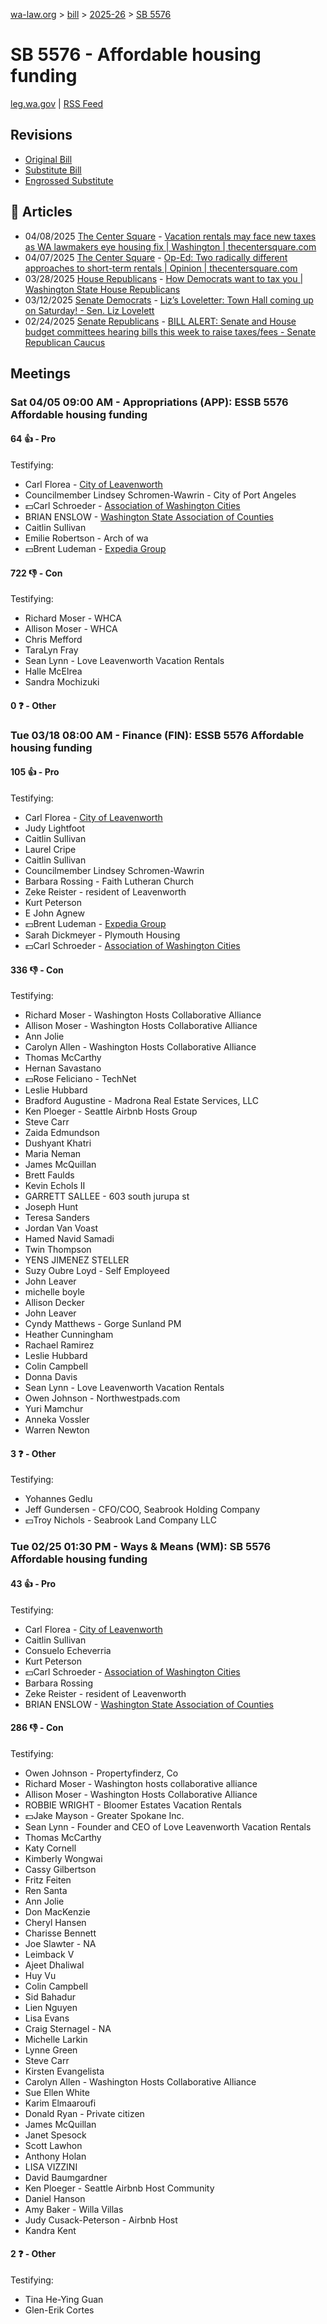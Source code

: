 [wa-law.org](/) > [bill](/bill/) > [2025-26](/bill/2025-26/) > [SB 5576](/bill/2025-26/sb/5576/)

# SB 5576 - Affordable housing funding
[leg.wa.gov](https://app.leg.wa.gov/billsummary?BillNumber=5576&Year=2025&Initiative=false) | [RSS Feed](./rss.xml)

## Revisions
* [Original Bill](1/)
* [Substitute Bill](S/)
* [Engrossed Substitute](S.E/)

## 📰 Articles
* 04/08/2025 [The Center Square](/org/the_center_square/) - [Vacation rentals may face new taxes as WA lawmakers eye housing fix | Washington | thecentersquare.com](https://www.thecentersquare.com/washington/article_d8419564-cf54-4d87-8dde-cd74fe54a867.html#:~:text=House%20Bill%205576)
* 04/07/2025 [The Center Square](/org/the_center_square/) - [Op-Ed: Two radically different approaches to short-term rentals | Opinion | thecentersquare.com](https://www.thecentersquare.com/opinion/article_35c7e6d5-1bdd-4073-9046-da801c2f66c7.html#:~:text=Senate%20Bill%205576)
* 03/28/2025 [House Republicans](/org/house_republicans/) - [How Democrats want to tax you | Washington State House Republicans](https://houserepublicans.wa.gov/how-democrats-want-to-tax-you/#:~:text=Senate%20Bill%205576)
* 03/12/2025 [Senate Democrats](/org/senate_democrats/) - [Liz’s Loveletter: Town Hall coming up on Saturday! - Sen. Liz Lovelett](https://senatedemocrats.wa.gov/lovelett/2025/03/12/lizs-loveletter-town-hall-coming-up-on-saturday/#:~:text=SB%205576)
* 02/24/2025 [Senate Republicans](/org/senate_republicans/) - [BILL ALERT: Senate and House budget committees hearing bills this week to raise taxes/fees - Senate Republican Caucus](https://src.wastateleg.org/blog/bill-alert-senate-house-budget-committees-hearing-bills-week-raise-taxes-fees/#:~:text=SB%205576)

## Meetings
### Sat 04/05 09:00 AM - Appropriations (APP): ESSB 5576 Affordable housing funding
#### 64 👍 - Pro
Testifying:
* Carl Florea - [City of Leavenworth](/org/city_of_leavenworth/)
* Councilmember Lindsey Schromen-Wawrin - City of Port Angeles
* 💵Carl Schroeder - [Association of Washington Cities](/org/association_of_washington_cities/)
* BRIAN ENSLOW - [Washington State Association of Counties](/org/washington_state_association_of_counties/)
* Caitlin Sullivan
* Emilie Robertson - Arch of wa
* 💵Brent Ludeman - [Expedia Group](/org/expedia_group/)

#### 722 👎 - Con
Testifying:
* Richard Moser - WHCA
* Allison Moser - WHCA
* Chris Mefford
* TaraLyn Fray
* Sean Lynn - Love Leavenworth Vacation Rentals
* Halle McElrea
* Sandra Mochizuki

#### 0 ❓ - Other

### Tue 03/18 08:00 AM - Finance (FIN): ESSB 5576 Affordable housing funding
#### 105 👍 - Pro
Testifying:
* Carl Florea - [City of Leavenworth](/org/city_of_leavenworth/)
* Judy Lightfoot
* Caitlin Sullivan
* Laurel Cripe
* Caitlin Sullivan
* Councilmember Lindsey Schromen-Wawrin
* Barbara Rossing - Faith Lutheran Church
* Zeke Reister - resident of Leavenworth
* Kurt Peterson
* E John Agnew
* 💵Brent Ludeman - [Expedia Group](/org/expedia_group/)
* Sarah Dickmeyer - Plymouth Housing
* 💵Carl Schroeder - [Association of Washington Cities](/org/association_of_washington_cities/)

#### 336 👎 - Con
Testifying:
* Richard Moser - Washington Hosts Collaborative Alliance
* Allison Moser - Washington Hosts Collaborative Alliance
* Ann Jolie
* Carolyn Allen - Washington Hosts Collaborative Alliance
* Thomas McCarthy
* Hernan Savastano
* 💵Rose Feliciano - TechNet
* Leslie Hubbard
* Bradford Augustine - Madrona Real Estate Services, LLC
* Ken Ploeger - Seattle Airbnb Hosts Group
* Steve Carr
* Zaida Edmundson
* Dushyant Khatri
* Maria Neman
* James McQuillan
* Brett Faulds
* Kevin Echols II
* GARRETT SALLEE - 603 south jurupa st
* Joseph Hunt
* Teresa Sanders
* Jordan Van Voast
* Hamed Navid Samadi
* Twin Thompson
* YENS JIMENEZ STELLER
* Suzy Oubre Loyd - Self Employeed
* John Leaver
* michelle boyle
* Allison Decker
* John Leaver
* Cyndy Matthews - Gorge Sunland PM
* Heather Cunningham
* Rachael Ramirez
* Leslie Hubbard
* Colin Campbell
* Donna Davis
* Sean Lynn - Love Leavenworth Vacation Rentals
* Owen Johnson - Northwestpads.com
* Yuri Mamchur
* Anneka Vossler
* Warren Newton

#### 3 ❓ - Other
Testifying:
* Yohannes Gedlu
* Jeff Gundersen - CFO/COO, Seabrook Holding Company
* 💵Troy Nichols - Seabrook Land Company LLC

### Tue 02/25 01:30 PM - Ways & Means (WM): SB 5576 Affordable housing funding
#### 43 👍 - Pro
Testifying:
* Carl Florea - [City of Leavenworth](/org/city_of_leavenworth/)
* Caitlin Sullivan
* Consuelo Echeverria
* Kurt Peterson
* 💵Carl Schroeder - [Association of Washington Cities](/org/association_of_washington_cities/)
* Barbara Rossing
* Zeke Reister - resident of Leavenworth
* BRIAN ENSLOW - [Washington State Association of Counties](/org/washington_state_association_of_counties/)

#### 286 👎 - Con
Testifying:
* Owen Johnson - Propertyfinderz, Co
* Richard Moser - Washington hosts collaborative alliance
* Allison Moser - Washington Hosts Collaborative Alliance
* ROBBIE WRIGHT - Bloomer Estates Vacation Rentals
* 💵Jake Mayson - Greater Spokane Inc.
* Sean Lynn - Founder and CEO of Love Leavenworth Vacation Rentals
* Thomas McCarthy
* Katy Cornell
* Kimberly Wongwai
* Cassy Gilbertson
* Fritz Feiten
* Ren Santa
* Ann Jolie
* Don MacKenzie
* Cheryl Hansen
* Charisse Bennett
* Joe Slawter - NA
* Leimback V
* Ajeet Dhaliwal
* Huy Vu
* Colin Campbell
* Sid Bahadur
* Lien Nguyen
* Lisa Evans
* Craig Sternagel - NA
* Michelle Larkin
* Lynne Green
* Steve Carr
* Kirsten Evangelista
* Carolyn Allen - Washington Hosts Collaborative Alliance
* Sue Ellen White
* Karim Elmaaroufi
* Donald Ryan - Private citizen
* James McQuillan
* Janet Spesock
* Scott Lawhon
* Anthony Holan
* LISA VIZZINI
* David Baumgardner
* Ken Ploeger - Seattle Airbnb Host Community
* Daniel Hanson
* Amy Baker - Willa Villas
* Judy Cusack-Peterson - Airbnb Host
* Kandra Kent

#### 2 ❓ - Other
Testifying:
* Tina He-Ying Guan
* Glen-Erik Cortes
